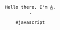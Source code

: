 <!-- ### Hi there 👋 -->

<!--
**n-e-o-n-7/n-e-o-n-7** is a ✨ _special_ ✨ repository because its `README.md` (this file) appears on your GitHub profile.

Here are some ideas to get you started:

- 🔭 I’m currently working on ...
- 🌱 I’m currently learning ...
- 👯 I’m looking to collaborate on ...
- 🤔 I’m looking for help with ...
- 💬 Ask me about ...
- 📫 How to reach me: ...
- 😄 Pronouns: ...
- ⚡ Fun fact: ...
-->

<p align="center">
  <br>
  <br>
  <br>
  <samp>Hello there. I'm <a href="">A</a>.<br> .<br><br>#javascript</samp>
  <br>
  <br>
  <br>
  <br>
</p>

<!--
------------
<p align="center">⭐️ From <a href=""></a></p>
-->
